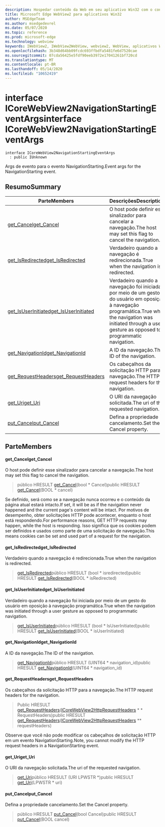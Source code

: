 ```yaml
---
description: Hospedar conteúdo da Web em seu aplicativo Win32 com o controle WebView2 do Microsoft Edge
title: Microsoft Edge WebView2 para aplicativos Win32
author: MSEdgeTeam
ms.author: msedgedevrel
ms.date: 05/07/2020
ms.topic: reference
ms.prod: microsoft-edge
ms.technology: webview
keywords: IWebView2, IWebView2WebView, webview2, WebView, aplicativos Win32, Win32, Edge, ICoreWebView2, ICoreWebView2Controller, controle do navegador, HTML Edge
ms.openlocfilehash: 3b348d64bb09fcdc693ffbdfa5481fe6d7520cae
ms.sourcegitcommit: 07cda56425e5fdf90eeb3972e17041261bf720cd
ms.translationtype: MT
ms.contentlocale: pt-BR
ms.lasthandoff: 05/14/2020
ms.locfileid: "10652419"
---
```

# <span data-ttu-id="06ff8-104">interface ICoreWebView2NavigationStartingEventArgs</span><span class="sxs-lookup"><span data-stu-id="06ff8-104">interface ICoreWebView2NavigationStartingEventArgs</span></span> 

```
interface ICoreWebView2NavigationStartingEventArgs
  : public IUnknown
```

<span data-ttu-id="06ff8-105">Args de evento para o evento NavigationStarting.</span><span class="sxs-lookup"><span data-stu-id="06ff8-105">Event args for the NavigationStarting event.</span></span>

## <span data-ttu-id="06ff8-106">Resumo</span><span class="sxs-lookup"><span data-stu-id="06ff8-106">Summary</span></span>

 <span data-ttu-id="06ff8-107">Parte</span><span class="sxs-lookup"><span data-stu-id="06ff8-107">Members</span></span>                        | <span data-ttu-id="06ff8-108">Descrições</span><span class="sxs-lookup"><span data-stu-id="06ff8-108">Descriptions</span></span>
--------------------------------|---------------------------------------------
[<span data-ttu-id="06ff8-109">get_Cancel</span><span class="sxs-lookup"><span data-stu-id="06ff8-109">get_Cancel</span></span>](#get_cancel) | <span data-ttu-id="06ff8-110">O host pode definir esse sinalizador para cancelar a navegação.</span><span class="sxs-lookup"><span data-stu-id="06ff8-110">The host may set this flag to cancel the navigation.</span></span>
[<span data-ttu-id="06ff8-111">get_IsRedirected</span><span class="sxs-lookup"><span data-stu-id="06ff8-111">get_IsRedirected</span></span>](#get_isredirected) | <span data-ttu-id="06ff8-112">Verdadeiro quando a navegação é redirecionada.</span><span class="sxs-lookup"><span data-stu-id="06ff8-112">True when the navigation is redirected.</span></span>
[<span data-ttu-id="06ff8-113">get_IsUserInitiated</span><span class="sxs-lookup"><span data-stu-id="06ff8-113">get_IsUserInitiated</span></span>](#get_isuserinitiated) | <span data-ttu-id="06ff8-114">Verdadeiro quando a navegação foi iniciada por meio de um gesto do usuário em oposição à navegação programática.</span><span class="sxs-lookup"><span data-stu-id="06ff8-114">True when the navigation was initiated through a user gesture as opposed to programmatic navigation.</span></span>
[<span data-ttu-id="06ff8-115">get_NavigationId</span><span class="sxs-lookup"><span data-stu-id="06ff8-115">get_NavigationId</span></span>](#get_navigationid) | <span data-ttu-id="06ff8-116">A ID da navegação.</span><span class="sxs-lookup"><span data-stu-id="06ff8-116">The ID of the navigation.</span></span>
[<span data-ttu-id="06ff8-117">get_RequestHeaders</span><span class="sxs-lookup"><span data-stu-id="06ff8-117">get_RequestHeaders</span></span>](#get_requestheaders) | <span data-ttu-id="06ff8-118">Os cabeçalhos da solicitação HTTP para a navegação.</span><span class="sxs-lookup"><span data-stu-id="06ff8-118">The HTTP request headers for the navigation.</span></span>
[<span data-ttu-id="06ff8-119">get_Uri</span><span class="sxs-lookup"><span data-stu-id="06ff8-119">get_Uri</span></span>](#get_uri) | <span data-ttu-id="06ff8-120">O URI da navegação solicitada.</span><span class="sxs-lookup"><span data-stu-id="06ff8-120">The uri of the requested navigation.</span></span>
[<span data-ttu-id="06ff8-121">put_Cancel</span><span class="sxs-lookup"><span data-stu-id="06ff8-121">put_Cancel</span></span>](#put_cancel) | <span data-ttu-id="06ff8-122">Defina a propriedade cancelamento.</span><span class="sxs-lookup"><span data-stu-id="06ff8-122">Set the Cancel property.</span></span>

## <span data-ttu-id="06ff8-123">Parte</span><span class="sxs-lookup"><span data-stu-id="06ff8-123">Members</span></span>

#### <span data-ttu-id="06ff8-124">get_Cancel</span><span class="sxs-lookup"><span data-stu-id="06ff8-124">get_Cancel</span></span> 

<span data-ttu-id="06ff8-125">O host pode definir esse sinalizador para cancelar a navegação.</span><span class="sxs-lookup"><span data-stu-id="06ff8-125">The host may set this flag to cancel the navigation.</span></span>

> <span data-ttu-id="06ff8-126">público HRESULT [get_Cancel](#get_cancel)(bool \* Cancel)</span><span class="sxs-lookup"><span data-stu-id="06ff8-126">public HRESULT [get_Cancel](#get_cancel)(BOOL \* cancel)</span></span>

<span data-ttu-id="06ff8-127">Se definido, será como se a navegação nunca ocorreu e o conteúdo da página atual estará intacto.</span><span class="sxs-lookup"><span data-stu-id="06ff8-127">If set, it will be as if the navigation never happened and the current page's content will be intact.</span></span> <span data-ttu-id="06ff8-128">Por motivos de desempenho, obter solicitações HTTP pode acontecer, enquanto o host está respondendo.</span><span class="sxs-lookup"><span data-stu-id="06ff8-128">For performance reasons, GET HTTP requests may happen, while the host is responding.</span></span> <span data-ttu-id="06ff8-129">Isso significa que os cookies podem ser definidos e usados como parte de uma solicitação de navegação.</span><span class="sxs-lookup"><span data-stu-id="06ff8-129">This means cookies can be set and used part of a request for the navigation.</span></span>

#### <span data-ttu-id="06ff8-130">get_IsRedirected</span><span class="sxs-lookup"><span data-stu-id="06ff8-130">get_IsRedirected</span></span> 

<span data-ttu-id="06ff8-131">Verdadeiro quando a navegação é redirecionada.</span><span class="sxs-lookup"><span data-stu-id="06ff8-131">True when the navigation is redirected.</span></span>

> <span data-ttu-id="06ff8-132">[get_IsRedirected](#get_isredirected)público HRESULT (bool \* isredirected)</span><span class="sxs-lookup"><span data-stu-id="06ff8-132">public HRESULT [get_IsRedirected](#get_isredirected)(BOOL \* isRedirected)</span></span>

#### <span data-ttu-id="06ff8-133">get_IsUserInitiated</span><span class="sxs-lookup"><span data-stu-id="06ff8-133">get_IsUserInitiated</span></span> 

<span data-ttu-id="06ff8-134">Verdadeiro quando a navegação foi iniciada por meio de um gesto do usuário em oposição à navegação programática.</span><span class="sxs-lookup"><span data-stu-id="06ff8-134">True when the navigation was initiated through a user gesture as opposed to programmatic navigation.</span></span>

> <span data-ttu-id="06ff8-135">[get_IsUserInitiated](#get_isuserinitiated)público HRESULT (bool \* IsUserInitiated)</span><span class="sxs-lookup"><span data-stu-id="06ff8-135">public HRESULT [get_IsUserInitiated](#get_isuserinitiated)(BOOL \* isUserInitiated)</span></span>

#### <span data-ttu-id="06ff8-136">get_NavigationId</span><span class="sxs-lookup"><span data-stu-id="06ff8-136">get_NavigationId</span></span> 

<span data-ttu-id="06ff8-137">A ID da navegação.</span><span class="sxs-lookup"><span data-stu-id="06ff8-137">The ID of the navigation.</span></span>

> <span data-ttu-id="06ff8-138">[get_NavigationId](#get_navigationid)público HRESULT (UINT64 \* navigation_id)</span><span class="sxs-lookup"><span data-stu-id="06ff8-138">public HRESULT [get_NavigationId](#get_navigationid)(UINT64 \* navigation_id)</span></span>

#### <span data-ttu-id="06ff8-139">get_RequestHeaders</span><span class="sxs-lookup"><span data-stu-id="06ff8-139">get_RequestHeaders</span></span> 

<span data-ttu-id="06ff8-140">Os cabeçalhos da solicitação HTTP para a navegação.</span><span class="sxs-lookup"><span data-stu-id="06ff8-140">The HTTP request headers for the navigation.</span></span>

> <span data-ttu-id="06ff8-141">Public HRESULT [get_RequestHeaders](#get_requestheaders)([ICoreWebView2HttpRequestHeaders](icorewebview2httprequestheaders.md) \* \* RequestHeaders)</span><span class="sxs-lookup"><span data-stu-id="06ff8-141">public HRESULT [get_RequestHeaders](#get_requestheaders)([ICoreWebView2HttpRequestHeaders](icorewebview2httprequestheaders.md) \*\* requestHeaders)</span></span>

<span data-ttu-id="06ff8-142">Observe que você não pode modificar os cabeçalhos de solicitação HTTP em um evento NavigationStarting.</span><span class="sxs-lookup"><span data-stu-id="06ff8-142">Note, you cannot modify the HTTP request headers in a NavigationStarting event.</span></span>

#### <span data-ttu-id="06ff8-143">get_Uri</span><span class="sxs-lookup"><span data-stu-id="06ff8-143">get_Uri</span></span> 

<span data-ttu-id="06ff8-144">O URI da navegação solicitada.</span><span class="sxs-lookup"><span data-stu-id="06ff8-144">The uri of the requested navigation.</span></span>

> <span data-ttu-id="06ff8-145">[get_Uri](#get_uri)público HRESULT (URI LPWSTR \*)</span><span class="sxs-lookup"><span data-stu-id="06ff8-145">public HRESULT [get_Uri](#get_uri)(LPWSTR \* uri)</span></span>

#### <span data-ttu-id="06ff8-146">put_Cancel</span><span class="sxs-lookup"><span data-stu-id="06ff8-146">put_Cancel</span></span> 

<span data-ttu-id="06ff8-147">Defina a propriedade cancelamento.</span><span class="sxs-lookup"><span data-stu-id="06ff8-147">Set the Cancel property.</span></span>

> <span data-ttu-id="06ff8-148">público HRESULT [put_Cancel](#put_cancel)(bool Cancel)</span><span class="sxs-lookup"><span data-stu-id="06ff8-148">public HRESULT [put_Cancel](#put_cancel)(BOOL cancel)</span></span>

